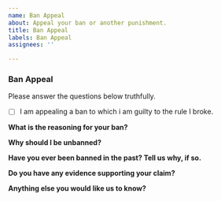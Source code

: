 ```yaml
---
name: Ban Appeal
about: Appeal your ban or another punishment.
title: Ban Appeal
labels: Ban Appeal
assignees: ''

---
```


### Ban Appeal
Please answer the questions below truthfully.

- [ ] I am appealing a ban to which i am guilty to the rule I broke.

**What is the reasoning for your ban?**


**Why should I be unbanned?**


**Have you ever been banned in the past? Tell us why, if so.**


**Do you have any evidence supporting your claim?**


**Anything else you would like us to know?**
